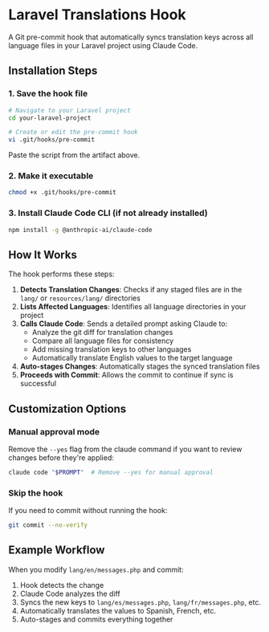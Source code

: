 # Laravel Translations Hook

A Git pre-commit hook that automatically syncs translation keys across all language files in your Laravel project using Claude Code.

## Installation Steps

### 1. Save the hook file

```bash
# Navigate to your Laravel project
cd your-laravel-project

# Create or edit the pre-commit hook
vi .git/hooks/pre-commit
```

Paste the script from the artifact above.

### 2. Make it executable

```bash
chmod +x .git/hooks/pre-commit
```

### 3. Install Claude Code CLI (if not already installed)

```bash
npm install -g @anthropic-ai/claude-code
```

## How It Works

The hook performs these steps:

1. **Detects Translation Changes**: Checks if any staged files are in the `lang/` or `resources/lang/` directories
2. **Lists Affected Languages**: Identifies all language directories in your project
3. **Calls Claude Code**: Sends a detailed prompt asking Claude to:
   - Analyze the git diff for translation changes
   - Compare all language files for consistency
   - Add missing translation keys to other languages
   - Automatically translate English values to the target language
4. **Auto-stages Changes**: Automatically stages the synced translation files
5. **Proceeds with Commit**: Allows the commit to continue if sync is successful

## Customization Options

### Manual approval mode
Remove the `--yes` flag from the claude command if you want to review changes before they're applied:

```bash
claude code "$PROMPT"  # Remove --yes for manual approval
```

### Skip the hook
If you need to commit without running the hook:

```bash
git commit --no-verify
```

## Example Workflow

When you modify `lang/en/messages.php` and commit:

1. Hook detects the change
2. Claude Code analyzes the diff
3. Syncs the new keys to `lang/es/messages.php`, `lang/fr/messages.php`, etc.
4. Automatically translates the values to Spanish, French, etc.
5. Auto-stages and commits everything together

